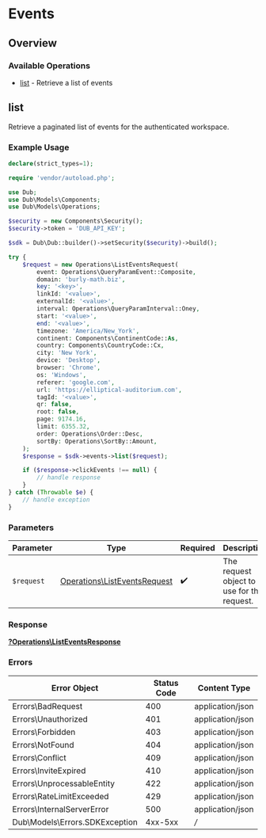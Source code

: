 # Events

## Overview

### Available Operations

* [list](#list) - Retrieve a list of events

## list

Retrieve a paginated list of events for the authenticated workspace.

### Example Usage

```php
declare(strict_types=1);

require 'vendor/autoload.php';

use Dub;
use Dub\Models\Components;
use Dub\Models\Operations;

$security = new Components\Security();
$security->token = 'DUB_API_KEY';

$sdk = Dub\Dub::builder()->setSecurity($security)->build();

try {
    $request = new Operations\ListEventsRequest(
        event: Operations\QueryParamEvent::Composite,
        domain: 'burly-math.biz',
        key: '<key>',
        linkId: '<value>',
        externalId: '<value>',
        interval: Operations\QueryParamInterval::Oney,
        start: '<value>',
        end: '<value>',
        timezone: 'America/New_York',
        continent: Components\ContinentCode::As,
        country: Components\CountryCode::Cx,
        city: 'New York',
        device: 'Desktop',
        browser: 'Chrome',
        os: 'Windows',
        referer: 'google.com',
        url: 'https://elliptical-auditorium.com',
        tagId: '<value>',
        qr: false,
        root: false,
        page: 9174.16,
        limit: 6355.32,
        order: Operations\Order::Desc,
        sortBy: Operations\SortBy::Amount,
    );
    $response = $sdk->events->list($request);

    if ($response->clickEvents !== null) {
        // handle response
    }
} catch (Throwable $e) {
    // handle exception
}
```

### Parameters

| Parameter                                                                    | Type                                                                         | Required                                                                     | Description                                                                  |
| ---------------------------------------------------------------------------- | ---------------------------------------------------------------------------- | ---------------------------------------------------------------------------- | ---------------------------------------------------------------------------- |
| `$request`                                                                   | [Operations\ListEventsRequest](../../Models/Operations/ListEventsRequest.md) | :heavy_check_mark:                                                           | The request object to use for the request.                                   |

### Response

**[?Operations\ListEventsResponse](../../Models/Operations/ListEventsResponse.md)**

### Errors

| Error Object                   | Status Code                    | Content Type                   |
| ------------------------------ | ------------------------------ | ------------------------------ |
| Errors\BadRequest              | 400                            | application/json               |
| Errors\Unauthorized            | 401                            | application/json               |
| Errors\Forbidden               | 403                            | application/json               |
| Errors\NotFound                | 404                            | application/json               |
| Errors\Conflict                | 409                            | application/json               |
| Errors\InviteExpired           | 410                            | application/json               |
| Errors\UnprocessableEntity     | 422                            | application/json               |
| Errors\RateLimitExceeded       | 429                            | application/json               |
| Errors\InternalServerError     | 500                            | application/json               |
| Dub\Models\Errors.SDKException | 4xx-5xx                        | */*                            |
